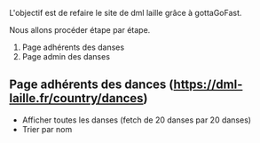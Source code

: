 L'objectif est de refaire le site de dml laille grâce à gottaGoFast.

Nous allons procéder étape par étape.

1. Page adhérents des danses
2. Page admin des danses

## Page adhérents des dances (https://dml-laille.fr/country/dances)
- Afficher toutes les danses (fetch de 20 danses par 20 danses)
- Trier par nom
